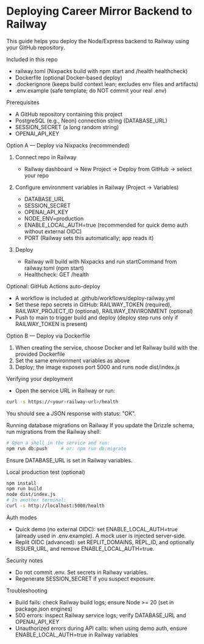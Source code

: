 # Deploying Career Mirror Backend to Railway

This guide helps you deploy the Node/Express backend to Railway using your GitHub repository.

Included in this repo
- railway.toml (Nixpacks build with npm start and /health healthcheck)
- Dockerfile (optional Docker-based deploy)
- .dockerignore (keeps build context lean; excludes env files and artifacts)
- .env.example (safe template; do NOT commit your real .env)

Prerequisites
- A GitHub repository containing this project
- PostgreSQL (e.g., Neon) connection string (DATABASE_URL)
- SESSION_SECRET (a long random string)
- OPENAI_API_KEY

Option A — Deploy via Nixpacks (recommended)
1) Connect repo in Railway
   - Railway dashboard -> New Project -> Deploy from GitHub -> select your repo

2) Configure environment variables in Railway (Project -> Variables)
   - DATABASE_URL
   - SESSION_SECRET
   - OPENAI_API_KEY
   - NODE_ENV=production
   - ENABLE_LOCAL_AUTH=true (recommended for quick demo auth without external OIDC)
   - PORT (Railway sets this automatically; app reads it)

3) Deploy
   - Railway will build with Nixpacks and run startCommand from railway.toml (npm start)
   - Healthcheck: GET /health

Optional: GitHub Actions auto-deploy
- A workflow is included at .github/workflows/deploy-railway.yml
- Set these repo secrets in GitHub: RAILWAY_TOKEN (required), RAILWAY_PROJECT_ID (optional), RAILWAY_ENVIRONMENT (optional)
- Push to main to trigger build and deploy (deploy step runs only if RAILWAY_TOKEN is present)

Option B — Deploy via Dockerfile
1) When creating the service, choose Docker and let Railway build with the provided Dockerfile
2) Set the same environment variables as above
3) Deploy; the image exposes port 5000 and runs node dist/index.js

Verifying your deployment
- Open the service URL in Railway or run:
```bash path=null start=null
curl -s https://<your-railway-url>/health
```
You should see a JSON response with status: "OK".

Running database migrations on Railway
If you update the Drizzle schema, run migrations from the Railway shell:
```bash path=null start=null
# Open a shell in the service and run:
npm run db:push     # or: npm run db:migrate
```
Ensure DATABASE_URL is set in Railway variables.

Local production test (optional)
```bash path=null start=null
npm install
npm run build
node dist/index.js
# In another terminal:
curl -s http://localhost:5000/health
```

Auth modes
- Quick demo (no external OIDC): set ENABLE_LOCAL_AUTH=true (already used in .env.example). A mock user is injected server-side.
- Replit OIDC (advanced): set REPLIT_DOMAINS, REPL_ID, and optionally ISSUER_URL, and remove ENABLE_LOCAL_AUTH=true.

Security notes
- Do not commit .env. Set secrets in Railway variables.
- Regenerate SESSION_SECRET if you suspect exposure.

Troubleshooting
- Build fails: check Railway build logs; ensure Node >= 20 (set in package.json engines)
- 500 errors: inspect Railway service logs; verify DATABASE_URL and OPENAI_API_KEY
- Unauthorized errors during API calls: when using demo auth, ensure ENABLE_LOCAL_AUTH=true in Railway variables
